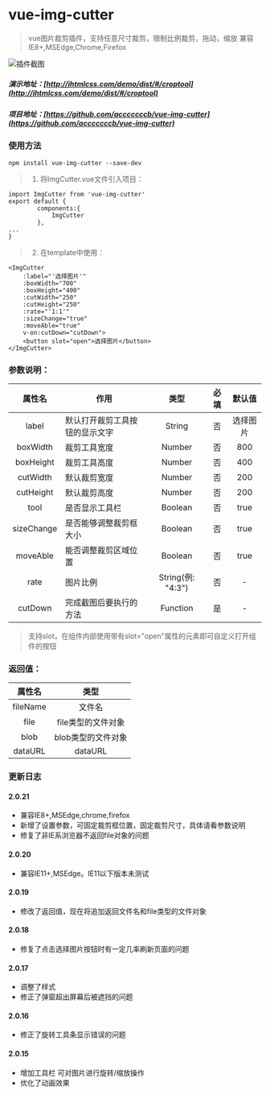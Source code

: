 # vue-img-cutter
> vue图片裁剪插件，支持任意尺寸裁剪，限制比例裁剪，拖动，缩放
> 兼容IE8+,MSEdge,Chrome,Firefox

![插件截图](http://www.ihtmlcss.com/wp-content/uploads/2019/06/img-cutter.png)

##### 演示地址：[http://ihtmlcss.com/demo/dist/#/croptool](http://ihtmlcss.com/demo/dist/#/croptool)
##### 项目地址：[https://github.com/acccccccb/vue-img-cutter](https://github.com/acccccccb/vue-img-cutter)

### 使用方法

```
npm install vue-img-cutter --save-dev
```
> 1. 将ImgCutter.vue文件引入项目：
```
import ImgCutter from 'vue-img-cutter'
export default {
        components:{
            ImgCutter
        },
...
}
```
> 2. 在template中使用：

```
<ImgCutter
    :label="'选择图片'"
    :boxWidth="700"
    :boxHeight="400"
    :cutWidth="250"
    :cutHeight="250"
    :rate="'1:1'"
    :sizeChange="true"
    :moveAble="true"
    v-on:cutDown="cutDown">
    <button slot="open">选择图片</button>
</ImgCutter>
```

### 参数说明：

| 属性名 | 作用 | 类型  | 必填 | 默认值 |
|:----:|----|:----:|:----:|:----:|
|label|默认打开裁剪工具按钮的显示文字|String|否|选择图片|
|boxWidth|裁剪工具宽度|Number|否|800|
|boxHeight|裁剪工具高度|Number|否|400|
|cutWidth|默认裁剪宽度|Number|否|200|
|cutHeight|默认裁剪高度|Number|否|200|
|tool|是否显示工具栏|Boolean|否|true|
|sizeChange|是否能够调整裁剪框大小|Boolean|否|true|
|moveAble|能否调整裁剪区域位置|Boolean|否|true|
|rate|图片比例|String(例: "4:3")|否|-|
|cutDown|完成截图后要执行的方法|Function|是|-|
> 支持slot，在组件内部使用带有slot="open"属性的元素即可自定义打开组件的按钮

### 返回值：
| 属性名 | 类型  |
|:----:|:----:|
|fileName|文件名|
|file|file类型的文件对象|
|blob|blob类型的文件对象|
|dataURL|dataURL|

### 更新日志 
#### 2.0.21
- 兼容IE8+,MSEdge,chrome,firefox
- 新增了设置参数，可固定裁剪框位置，固定裁剪尺寸，具体请看参数说明
- 修复了非IE系浏览器不返回file对象的问题
#### 2.0.20
- 兼容IE11+,MSEdge。IE11以下版本未测试

#### 2.0.19
- 修改了返回值，现在将追加返回文件名和file类型的文件对象

#### 2.0.18

- 修复了点击选择图片按钮时有一定几率刷新页面的问题

#### 2.0.17

- 调整了样式
- 修正了弹窗超出屏幕后被遮挡的问题

#### 2.0.16

- 修正了旋转工具条显示错误的问题

#### 2.0.15

- 增加工具栏 可对图片进行旋转/缩放操作
- 优化了动画效果
